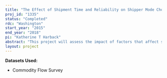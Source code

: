 ```yaml
---
title: "The Effect of Shipment Time and Reliability on Shipper Mode Choice"
proj_id: "1335"
status: "Completed"
rdc: "Washington"
start_year: "2015"
end_year: "2018"
pi: "Katherine T Harback"
abstract: "This project will assess the impact of factors that affect shipping costs, time, and reliability of the nation’s freight rail system. By modeling the choice of shipment mode, the researchers seek to understand how those shipment choices would vary with improved shipment time and reliability. Econometric analysis will estimate anticipated shifts in cargo carried for given changes in costs, shipment time, and reliability. Ultimately, these estimates will be inputs into a model of the national economy that will translate shipment time and reliability improvements into changes in economic wellbeing (welfare)."
layout: project
---
```


**Datasets Used:**

  - Commodity Flow Survey 

